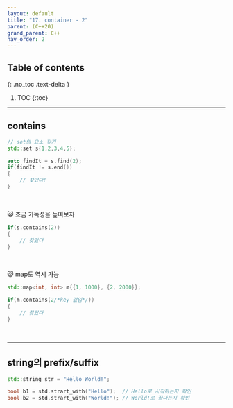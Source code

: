 ```yaml
---
layout: default
title: "17. container - 2"
parent: (C++20)
grand_parent: C++
nav_order: 2
---
```


## Table of contents
{: .no_toc .text-delta }

1. TOC
{:toc}

---


## contains

```cpp
// set의 요소 찾기
std::set s{1,2,3,4,5};

auto findIt = s.find(2);
if(findIt != s.end())
{
    // 찾았다!
}
```

<br>

😺 조금 가독성을 높여보자

```cpp
if(s.contains(2))
{
    // 찾았다
}
```

<br>

😺 map도 역시 가능

```cpp
std::map<int, int> m{{1, 1000}, {2, 2000}};

if(m.contains(2/*key 값임*/))
{
    // 찾았다
}
```

<br>

---

## string의 prefix/suffix

```cpp
std::string str = "Hello World!";

bool b1 = std.strart_with("Hello");  // Hello로 시작하는지 확인
bool b2 = std.strart_with("World!"); // World!로 끝나는지 확인
```
